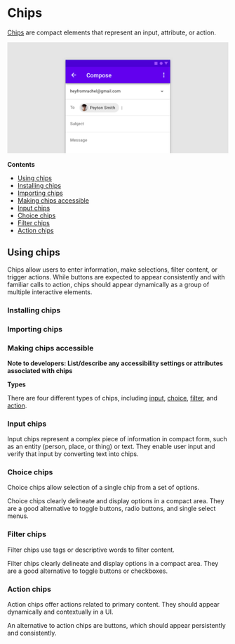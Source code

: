 <!--docs:
title: "Material chips"
layout: detail
section: components
excerpt: "Chips are compact elements that represent an input, attribute, or action."
iconId: 
path: /catalog/material-chips/
-->

# Chips

[Chips](https://material.io/components/chips) are compact elements that represent an input, attribute, or action.

![Hero image of an input chip](assets/chips-hero.png)

**Contents**

* [Using chips](#using-chips)
* [Installing chips](#installing-chips)
* [Importing chips](#importing-chips)
* [Making chips accessible](#making-chips-accessible)
* [Input chips](#input-chips)
* [Choice chips](#choice-chips)
* [Filter chips](#filter-chips)
* [Action chips](#action-chips)

## Using chips

Chips allow users to enter information, make selections, filter content, or trigger actions. While buttons are expected to appear consistently and with familiar calls to action, chips should appear dynamically as a group of multiple interactive elements.

### Installing chips


### Importing chips


### Making chips accessible


**Note to developers: List/describe any accessibility settings or attributes associated with chips**


**Types**

There are four different types of chips, including [input](#input-chips), [choice](#choice-chips), [filter](#filter-chips), and [action](#action-chips).

### Input chips

Input chips represent a complex piece of information in compact form, such as an entity (person, place, or thing) or text. They enable user input and verify that input by converting text into chips.

### Choice chips

Choice chips allow selection of a single chip from a set of options.

Choice chips clearly delineate and display options in a compact area. They are a good alternative to toggle buttons, radio buttons, and single select menus.

### Filter chips

Filter chips use tags or descriptive words to filter content.

Filter chips clearly delineate and display options in a compact area. They are a good alternative to toggle buttons or checkboxes.


### Action chips

Action chips offer actions related to primary content. They should appear dynamically and contextually in a UI.

An alternative to action chips are buttons, which should appear persistently and consistently.



